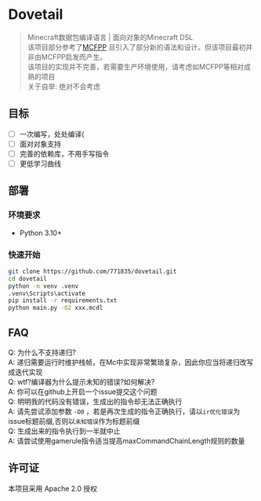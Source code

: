# Dovetail

> Minecraft数据包编译语言 | 面向对象的Minecraft DSL  
> 该项目部分参考了[MCFPP](https://github.com/MinecraftFunctionPlusPlus/MCFPP)
> 且引入了部分新的语法和设计。但该项目最初并非由MCFPP启发而产生。  
> 该项目的实现并不完善，若需要生产环境使用，请考虑如MCFPP等相对成熟的项目  
> 关于自举: 绝对不会考虑
<!-- 把史放github上我真是个天才 -->

## 目标

- [ ] 一次编写，处处编译(
- [ ] 面对对象支持
- [ ] 完善的依赖库，不用手写指令
- [ ] 更低学习曲线

## 部署

### 环境要求

- Python 3.10+

### 快速开始

```bash
git clone https://github.com/771835/dovetail.git
cd dovetail
python -m venv .venv
.venv\Scripts\activate
pip install -r requirements.txt
python main.py -O2 xxx.mcdl
```

## FAQ

Q: 为什么不支持递归?  
A: 递归需要运行时维护栈帧，在Mc中实现非常繁琐复杂，因此你应当将递归改写成迭代实现  
Q: wtf?编译器为什么提示未知的错误?如何解决?  
A: 你可以在github上开启一个issue提交这个问题  
Q: 明明我的代码没有错误，生成出的指令却无法正确执行  
A: 请先尝试添加参数 `-O0` ，若是再次生成的指令正确执行，请以`ir优化错误`为issue标题前缀,否则以`未知错误`作为标题前缀    
Q: 生成出来的指令执行到一半就中止  
A: 请尝试使用gamerule指令适当提高maxCommandChainLength规则的数量

## 许可证

本项目采用 Apache 2.0 授权
